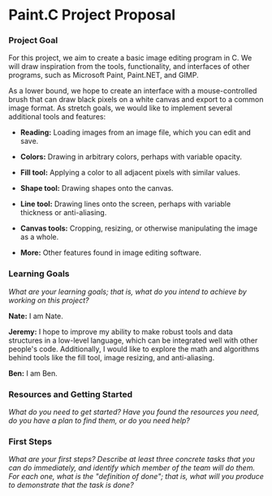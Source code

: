 # Paint.C Project Proposal

### Project Goal

For this project, we aim to create a basic image editing program in C. We will draw inspiration from the tools, functionality, and interfaces of other programs, such as Microsoft Paint, Paint.NET, and GIMP.

As a lower bound, we hope to create an interface with a mouse-controlled brush that can draw black pixels on a white canvas and export to a common image format. As stretch goals, we would like to implement several additional tools and features:

- **Reading:** Loading images from an image file, which you can edit and save.

- **Colors:** Drawing in arbitrary colors, perhaps with variable opacity.

- **Fill tool:** Applying a color to all adjacent pixels with similar values.

- **Shape tool:** Drawing shapes onto the canvas.

- **Line tool:** Drawing lines onto the screen, perhaps with variable thickness or anti-aliasing.

- **Canvas tools:** Cropping, resizing, or otherwise manipulating the image as a whole.

- **More:** Other features found in image editing software.

### Learning Goals

*What are your learning goals; that is, what do you intend to achieve by working on this project?*

**Nate:** I am Nate.

**Jeremy:** I hope to improve my ability to make robust tools and data structures in a low-level
language, which can be integrated well with other people's code. Additionally, I
would like to explore the math and algorithms behind tools like the fill tool, image resizing,
and anti-aliasing.

**Ben:** I am Ben.

### Resources and Getting Started

*What do you need to get started?  Have you found the resources you need, do you have a plan to find them, or do you need help?*

### First Steps

*What are your first steps?  Describe at least three concrete tasks that you can do immediately, and identify which member of the team will do them.  For each one, what is the "definition of done"; that is, what will you produce to demonstrate that the task is done?*
